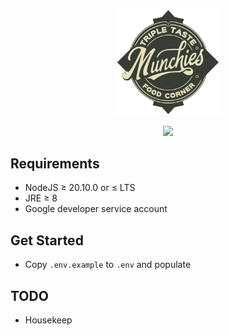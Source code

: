 <!-- markdownlint-disable MD033 MD041 MD045 -->

<p align="center" width="100%">
    <img width="33%" src="./favicon.png">
</p>

<p align="center" width="100%">
  <a href="https://github.com/iamkenos/triple-taste-rpa/actions/workflows/rpa.yml" target="_blank">
    <img src="https://img.shields.io/github/actions/workflow/status/iamkenos/triple-taste-rpa/rpa.yml?label=rpa%20tests&logo=github">
  </a>
</p>

## Requirements

- NodeJS ≥ 20.10.0 or ≤ LTS
- JRE ≥ 8
- Google developer service account

## Get Started

- Copy `.env.example` to `.env` and populate

## TODO

- Housekeep
